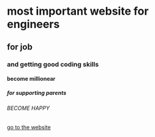 <!DOCTYPE html>
<html lang="en">
<head>
    <meta charset="UTF-8">
    <meta name="viewport" content="width=device-width, initial-scale=1.0">
    <title>Document</title>
</head>
<body>
    <h1>most important website for engineers</h1>
    <h2>for job</h2>
    <h3>and getting good coding skills</h3>
    <h4>become millionear</h4>
    <h5>for supporting parents</h5>
    <h6>BECOME HAPPY</h6>
    <a href="https://codewithharry.com">go to the website</a>
</body>
</html>
